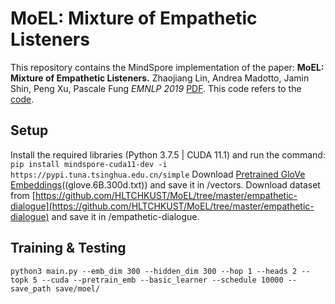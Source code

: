 MoEL: Mixture of Empathetic Listeners
====

This repository contains the MindSpore implementation of the paper: **MoEL: Mixture of Empathetic Listeners.** Zhaojiang Lin, Andrea Madotto, Jamin Shin, Peng Xu, Pascale Fung *EMNLP 2019* [PDF](https://arxiv.org/pdf/1908.07687.pdf).
This code refers to the [code](https://github.com/HLTCHKUST/MoEL).

Setup
---

Install the required libraries (Python 3.7.5 | CUDA 11.1) and run the command:
`pip install mindspore-cuda11-dev -i https://pypi.tuna.tsinghua.edu.cn/simple`
Download [Pretrained GloVe Embeddings](http://nlp.stanford.edu/data/glove.6B.zip)((glove.6B.300d.txt)) and save it in /vectors.
Download dataset from [https://github.com/HLTCHKUST/MoEL/tree/master/empathetic-dialogue](https://github.com/HLTCHKUST/MoEL/tree/master/empathetic-dialogue) and save it in /empathetic-dialogue.

Training & Testing
---

`python3 main.py --emb_dim 300 --hidden_dim 300 --hop 1 --heads 2 --topk 5 --cuda --pretrain_emb --basic_learner --schedule 10000 --save_path save/moel/`
